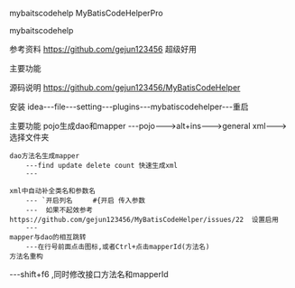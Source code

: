 
mybaitscodehelp
MyBatisCodeHelperPro


mybaitscodehelp

参考资料
https://github.com/gejun123456
超级好用

 
 
主要功能
 
 
源码说明
	https://github.com/gejun123456/MyBatisCodeHelper
 
安装
	idea---file---setting---plugins---mybatiscodehelper---重启
 
 
主要功能
	pojo生成dao和mapper
		---pojo--->alt+ins--->general xml--->选择文件夹
 
	dao方法名生成mapper
		---find update delete count 快速生成xml
		---
 
	xml中自动补全类名和参数名
		--- `开启列名     #{开启 传入参数
		---  如果不起效参考https://github.com/gejun123456/MyBatisCodeHelper/issues/22  设置启用
		---  
	mapper与dao的相互跳转
		---在行号前面点击图标,或者Ctrl+点击mapperId(方法名)
	方法名重构
---shift+f6 ,同时修改接口方法名和mapperId









